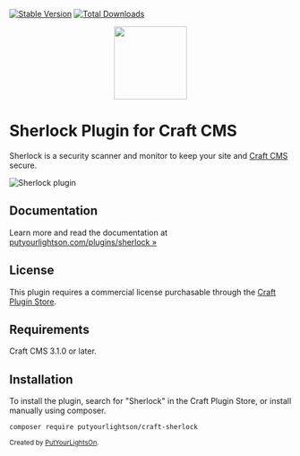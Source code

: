 [![Stable Version](https://img.shields.io/packagist/v/putyourlightson/craft-sherlock?label=stable)]((https://packagist.org/packages/putyourlightson/craft-sherlock))
[![Total Downloads](https://img.shields.io/packagist/dt/putyourlightson/craft-sherlock)](https://packagist.org/packages/putyourlightson/craft-sherlock)

<p align="center"><img width="130" src="https://putyourlightson.com/assets/logos/sherlock.svg"></p>

# Sherlock Plugin for Craft CMS

Sherlock is a security scanner and monitor to keep your site and [Craft CMS](https://craftcms.com/) secure.

![Sherlock plugin](https://putyourlightson.com/assets/images/plugins/sherlock-scan-high-fail.png)

## Documentation

Learn more and read the documentation at [putyourlightson.com/plugins/sherlock »](https://putyourlightson.com/plugins/sherlock)

## License

This plugin requires a commercial license purchasable through the [Craft Plugin Store](https://plugins.craftcms.com/sherlock).

## Requirements

Craft CMS 3.1.0 or later.

## Installation

To install the plugin, search for "Sherlock" in the Craft Plugin Store, or install manually using composer.

    composer require putyourlightson/craft-sherlock

<small>Created by [PutYourLightsOn](https://putyourlightson.com/).</small>
